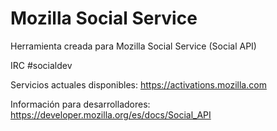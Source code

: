 # Mozilla Social Service

Herramienta creada para Mozilla Social Service (Social API)

IRC #socialdev 

Servicios actuales disponibles:
https://activations.mozilla.com

Información para desarrolladores:
https://developer.mozilla.org/es/docs/Social_API
